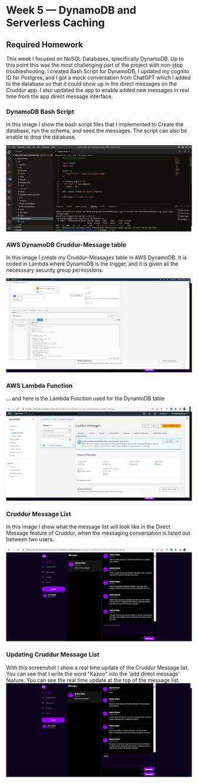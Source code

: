 # Week 5 — DynamoDB and Serverless Caching

## Required Homework
This week I focused on NoSQL Databases, specifically DynamoDB. Up to this point this was the most challenging part of the project with non-stop troubleshooting. I created Bash Script for DynamoDB, I updated my cognito ID for Postgres, and I got a mock conversation from ChatGPT which I added to the database so that it could show up in the direct messages on the Cruddur app. I also updated the app to enable added new messages in real time from the app direct message interface. 

### DynamoDB Bash Script
In this image I show the bash script files that I implemented to Create the database, run the schema, and seed the messages. The script can also be enable to drop the database.

![screenshot of Bash Script Files](assets/implement-bash-script.png)

### AWS DynamoDB Cruddur-Message table
In this image I create my Cruddur-Messages table in AWS DynamoDB. It is coded in Lambda where DynamoDB is the trigger, and it is given all the necesssary security group permissions.

![Lambda function for DynamoDB](assets/Lambda-Function-for-DynamoDB.png)

### AWS Lambda Function
... and here is the Lambda Function used for the DynamoDB table

![screenshot of DynamoDB Cruddur table](assets/AWS-DynamoDB-Cruddur-Table.png)

### Cruddur Message List
In this image I show what the message list will look like in the Direct Message feature of Cruddur, when the messaging conversation is listed out between two users.

![image of cruddur Message List](assets/Cruddur-Message-list.png)

### Updating Cruddur Message List
With this screenshot I show a real time update of the Cruddur Message list. You can see that I write the word "Kazoo" into the 'add direct message' feature. You can see the real time update at the top of the message list.
![screenshot of cruddur message list updating](assets/Update-Cruddur-Message-list.png)
